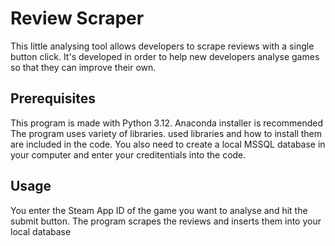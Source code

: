 <h1>Review Scraper</h1>
This little analysing tool allows developers to scrape reviews with a single button click.
It's developed in order to help new developers analyse games so that they can improve
their own.

<h2>Prerequisites</h2>
This program is made with Python 3.12. Anaconda installer is recommended 
The program uses variety of libraries. used libraries and how to install them are included
in the code.
You also need to create a local MSSQL database in your computer and enter your creditentials
into the code.

<h2>Usage</h2>
You enter the Steam App ID of the game you want to analyse and hit the submit button.
The program scrapes the reviews and inserts them into your local database
